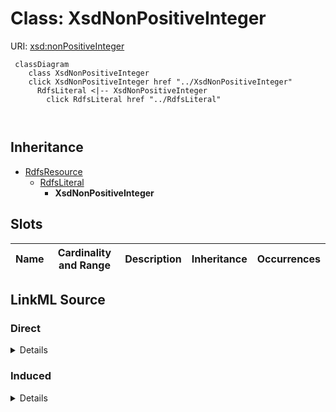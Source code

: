 

# Class: XsdNonPositiveInteger





URI: [xsd:nonPositiveInteger](http://www.w3.org/2001/XMLSchema#nonPositiveInteger)






```mermaid
 classDiagram
    class XsdNonPositiveInteger
    click XsdNonPositiveInteger href "../XsdNonPositiveInteger"
      RdfsLiteral <|-- XsdNonPositiveInteger
        click RdfsLiteral href "../RdfsLiteral"
      
      
```





## Inheritance
* [RdfsResource](../classes/RdfsResource.md)
    * [RdfsLiteral](../classes/RdfsLiteral.md)
        * **XsdNonPositiveInteger**



## Slots

| Name | Cardinality and Range | Description | Inheritance | Occurrences |
| ---  | --- | --- | --- | --- |














## LinkML Source

<!-- TODO: investigate https://stackoverflow.com/questions/37606292/how-to-create-tabbed-code-blocks-in-mkdocs-or-sphinx -->

### Direct

<details>

```yaml
name: xsd_nonPositiveInteger
from_schema: okns:hydrology-kg
exact_mappings:
- http://www.w3.org/2001/XMLSchema#nonPositiveInteger
rank: 1000
is_a: rdfs_Literal
class_uri: xsd:nonPositiveInteger

```
</details>

### Induced

<details>

```yaml
name: xsd_nonPositiveInteger
from_schema: okns:hydrology-kg
exact_mappings:
- http://www.w3.org/2001/XMLSchema#nonPositiveInteger
rank: 1000
is_a: rdfs_Literal
class_uri: xsd:nonPositiveInteger

```
</details>